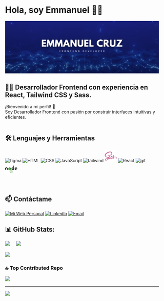 # Hola, soy Emmanuel 👋🏻
![](https://github.com/EmmaLCruz/EmmaLCruz/blob/main/banner-link1.jpg)
<br/>

## 👨‍💻 Desarrollador Frontend con experiencia en React, Tailwind CSS y Sass.
¡Bienvenido a mi perfil! 🚀  
Soy Desarrollador Frontend con pasión por construir interfaces intuitivas y eficientes.  
<br/>

## 🛠 Lenguajes y Herramientas  
<p>
<img src="https://www.vectorlogo.zone/logos/figma/figma-icon.svg" alt="figma" width="40" height="40"/>
<img src="https://cdn.jsdelivr.net/gh/devicons/devicon/icons/html5/html5-original.svg" width="40" height="40" alt="HTML" />
<img src="https://cdn.jsdelivr.net/gh/devicons/devicon/icons/css3/css3-original.svg" width="40" height="40" alt="CSS" />
<img src="https://cdn.jsdelivr.net/gh/devicons/devicon/icons/javascript/javascript-original.svg" width="40" height="40" alt="JavaScript" />
<img src="https://www.vectorlogo.zone/logos/tailwindcss/tailwindcss-icon.svg" alt="tailwind" width="40" height="40"/>
<img src="https://raw.githubusercontent.com/devicons/devicon/master/icons/sass/sass-original.svg" alt="sass" width="40" height="40"/>
<img src="https://cdn.jsdelivr.net/gh/devicons/devicon/icons/react/react-original.svg" width="40" height="40" alt="React" />
<img src="https://www.vectorlogo.zone/logos/git-scm/git-scm-icon.svg" alt="git" width="40" height="40"/>
<img src="https://raw.githubusercontent.com/devicons/devicon/master/icons/nodejs/nodejs-original-wordmark.svg" alt="nodejs" width="40" height="40"/>
</p>
<br />
  
## 📫 Contáctame
[![Mi Web Personal](https://img.shields.io/badge/Portfolio-000000?style=for-the-badge&logo=googlechrome&logoColor=white)](https://emmanuel-cruz.netlify.app/)
[![LinkedIn](https://img.shields.io/badge/LinkedIn-0077B5?style=for-the-badge&logo=linkedin&logoColor=white)](https://www.linkedin.com/in/emmanuel-cruz-6a242430b/)
[![Email](https://img.shields.io/badge/Gmail-D14836?style=for-the-badge&logo=gmail&logoColor=white)](mailto:emmanuelgerr@gmail.com)

## 📊 GitHub Stats:
![](https://github-readme-stats.vercel.app/api?username=EmmaLCruz&theme=algolia&hide_border=false&include_all_commits=false&count_private=false) &nbsp;&nbsp;&nbsp;
![](https://github-readme-streak-stats.herokuapp.com/?user=EmmaLCruz&theme=algolia&hide_border=false)<br/><br/>
![](https://github-readme-stats.vercel.app/api/top-langs/?username=EmmaLCruz&theme=algolia&hide_border=false&include_all_commits=false&count_private=false&layout=compact)

### 🔝 Top Contributed Repo
![](https://github-contributor-stats.vercel.app/api?username=EmmaLCruz&limit=5&theme=dark&combine_all_yearly_contributions=true)

---
[![](https://visitcount.itsvg.in/api?id=EmmaLCruz&icon=0&color=0)](https://visitcount.itsvg.in)

<!-- Proudly created with GPRM ( https://gprm.itsvg.in ) -->
<!--
**EmmaLCruz/EmmaLCruz** is a ✨ _special_ ✨ repository because its `README.md` (this file) appears on your GitHub profile.

Here are some ideas to get you started:

- 🔭 I’m currently working on ...
- 🌱 I’m currently learning ...
- 👯 I’m looking to collaborate on ...
- 🤔 I’m looking for help with ...
- 💬 Ask me about ...
- 📫 How to reach me: ...
- 😄 Pronouns: ...
- ⚡ Fun fact: ...
-->

